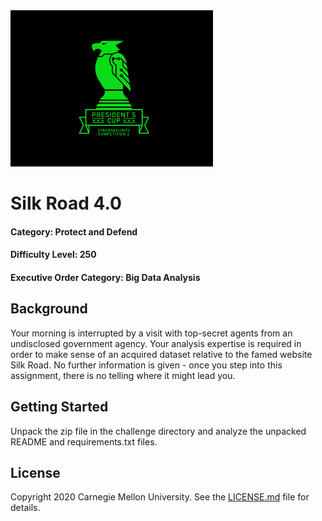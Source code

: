 <img src="../../logo.png" height="250px">

# Silk Road 4.0

#### Category: Protect and Defend
#### Difficulty Level: 250
#### Executive Order Category: Big Data Analysis

## Background

Your morning is interrupted by a visit with top-secret agents from an undisclosed government agency. Your analysis
expertise is required in order to make sense of an acquired dataset relative to the famed website Silk Road. No further
information is given - once you step into this assignment, there is no telling where it might lead you.

## Getting Started

Unpack the zip file in the challenge directory and analyze the unpacked README and requirements.txt files.

## License
Copyright 2020 Carnegie Mellon University. See the [LICENSE.md](../../LICENSE.md) file for details.
